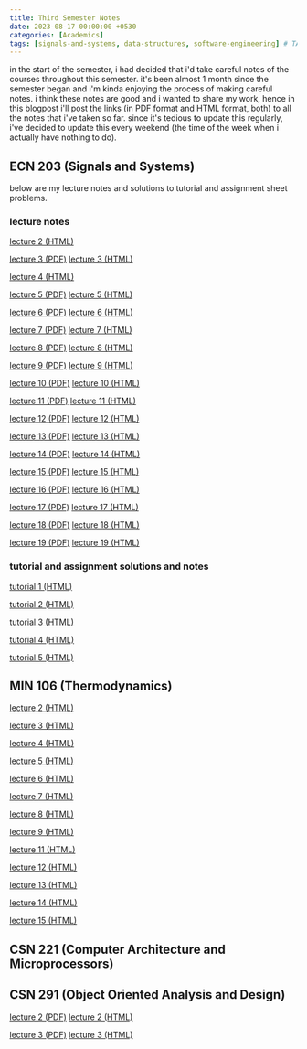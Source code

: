```yaml
---
title: Third Semester Notes
date: 2023-08-17 00:00:00 +0530
categories: [Academics]
tags: [signals-and-systems, data-structures, software-engineering] # TAG names should always be lowercase
---
```


in the start of the semester, i had decided that i'd take careful notes of the courses throughout this semester. it's been almost 1 month since the semester began and i'm kinda enjoying the process of making careful notes. i think these notes are good and i wanted to share my work, hence in this blogpost i'll post the links (in PDF format and HTML format, both) to all the notes that i've taken so far. since it's tedious to update this regularly, i've decided to update this every weekend (the time of the week when i actually have nothing to do). 
## ECN 203 (Signals and Systems)
below are my lecture notes and solutions to tutorial and assignment sheet problems.
### lecture notes

 <a href="https://raw.githack.com/MmukulKhedekar/ECN-203/main/notes/lecture2/lecture%202%20(20%207%202023)%20267565cb4f334348b48c141e6aa1da8b.html"> lecture 2 (HTML)</a>

<a href="https://docs.google.com/viewer?url=https://raw.githubusercontent.com/MmukulKhedekar/ECN-203/main/notes/lecture3.pdf">lecture 3 (PDF)</a> <a href="https://raw.githack.com/MmukulKhedekar/ECN-203/main/notes/lecture3/lecture%203%20(24%207%202023)%201984168e42aa453684c3a093287cc6b1.html"> lecture 3 (HTML)</a>

 <a href="https://raw.githack.com/MmukulKhedekar/ECN-203/main/notes/lecture4/lecture%204%20(25%207%202023)%20f4e38ab67e79447683e52cea7b0b1e45.html"> lecture 4 (HTML)</a>

<a href="https://docs.google.com/viewer?url=https://raw.githubusercontent.com/MmukulKhedekar/ECN-203/main/notes/lecture3=5.pdf">lecture 5 (PDF)</a> <a href="https://raw.githack.com/MmukulKhedekar/ECN-203/main/notes/lecture5/lecture%205%20(27%207%202023)%2076f1a5bea88e48cc8c5c5023522d6b80.html"> lecture 5 (HTML)</a>

<a href="https://docs.google.com/viewer?url=https://raw.githubusercontent.com/MmukulKhedekar/ECN-203/main/notes/lecture6.pdf">lecture 6 (PDF)</a> <a href="https://raw.githack.com/MmukulKhedekar/ECN-203/main/notes/lecture6/lecture%206%20(1%208%202023)%203bb55a8c5b94425a8c9233ed2567be7d.html"> lecture 6 (HTML)</a>

<a href="https://docs.google.com/viewer?url=https://raw.githubusercontent.com/MmukulKhedekar/ECN-203/main/notes/lecture7.pdf">lecture 7 (PDF)</a> <a href="https://raw.githack.com/MmukulKhedekar/ECN-203/main/notes/lecture7/lecture%207%20(7%208%202023)%2069528b7f3d95421e8c5f368f212b23f3.html"> lecture 7 (HTML)</a>

<a href="https://docs.google.com/viewer?url=https://raw.githubusercontent.com/MmukulKhedekar/ECN-203/main/notes/lecture8.pdf">lecture 8 (PDF)</a> <a href="https://raw.githack.com/MmukulKhedekar/ECN-203/main/notes/lecture8/lecture%208%20(7%208%202023)%2022355b8c07ed4d3484a2b5c05b9a2d6d.html"> lecture 8 (HTML)</a>

<a href="https://docs.google.com/viewer?url=https://raw.githubusercontent.com/MmukulKhedekar/ECN-203/main/notes/lecture9.pdf">lecture 9 (PDF)</a> <a href="https://raw.githack.com/MmukulKhedekar/ECN-203/main/notes/lecture9/lecture%209%20(8%208%202023)%20ba41a8dda7c2440aa2d799e424b80981.html"> lecture 9 (HTML)</a>

<a href="https://docs.google.com/viewer?url=https://raw.githubusercontent.com/MmukulKhedekar/ECN-203/main/notes/lecture10.pdf">lecture 10 (PDF)</a> <a href="https://raw.githack.com/MmukulKhedekar/ECN-203/main/notes/lecture10/lecture%2010%20(10%208%202023)%20173b6615228145549c311ba7f6fa484b.html"> lecture 10 (HTML)</a>

<a href="https://docs.google.com/viewer?url=https://raw.githubusercontent.com/MmukulKhedekar/ECN-203/main/notes/lecture11.pdf">lecture 11 (PDF)</a> <a href="https://raw.githack.com/MmukulKhedekar/ECN-203/main/notes/lecture11/lecture%2011%20(11%208%202023)%20a354a5bdf5d4488fa5f53298415216cb.html"> lecture 11 (HTML)</a>

<a href="https://docs.google.com/viewer?url=https://raw.githubusercontent.com/MmukulKhedekar/ECN-203/main/notes/lecture12.pdf">lecture 12 (PDF)</a> <a href="https://raw.githack.com/MmukulKhedekar/ECN-203/main/notes/lecture12/lecture%2012%20(14%208%202023)%20bf287c329f7d4e9080135377031d1050.html"> lecture 12 (HTML)</a>

<a href="https://docs.google.com/viewer?url=https://raw.githubusercontent.com/MmukulKhedekar/ECN-203/main/notes/lecture13.pdf">lecture 13 (PDF)</a> <a href="https://raw.githack.com/MmukulKhedekar/ECN-203/main/notes/lecture13/lecture%2013%20(17%208%202023)%20259eaf223bad4adfa0088cf0eaa195cd.html"> lecture 13 (HTML)</a>

<a href="https://docs.google.com/viewer?url=https://raw.githubusercontent.com/MmukulKhedekar/ECN-203/main/notes/lecture14.pdf">lecture 14 (PDF)</a> <a href="https://raw.githack.com/MmukulKhedekar/ECN-203/main/notes/lecture14/lecture%2014%20(21%208%202023)%20812fc0931c4a4fd2bedf9dca4ee0e3af.html"> lecture 14 (HTML)</a>

<a href="https://docs.google.com/viewer?url=https://raw.githubusercontent.com/MmukulKhedekar/ECN-203/main/notes/lecture15.pdf">lecture 15 (PDF)</a> <a href="https://raw.githack.com/MmukulKhedekar/ECN-203/main/notes/lecture15/lecture%2015%20(22%208%202023)%20c6b41d32b23147a3ba6e2284247a1964.html"> lecture 15 (HTML)</a>

<a href="https://docs.google.com/viewer?url=https://raw.githubusercontent.com/MmukulKhedekar/ECN-203/main/notes/lecture16.pdf">lecture 16 (PDF)</a> <a href="https://raw.githack.com/MmukulKhedekar/ECN-203/main/notes/lecture16/lecture%2016%20(24%208%202023)%207f8edf9befd54c68a5677fe8c1a5a1da.html"> lecture 16 (HTML)</a>

<a href="https://docs.google.com/viewer?url=https://raw.githubusercontent.com/MmukulKhedekar/ECN-203/main/notes/lecture17.pdf">lecture 17 (PDF)</a> <a href="https://raw.githack.com/MmukulKhedekar/ECN-203/main/notes/lecture17/lecture%2017%20(28%208%202023)%20ebbd474d19bd4dedb3541d85237f97a1.html"> lecture 17 (HTML)</a>

<a href="https://docs.google.com/viewer?url=https://raw.githubusercontent.com/MmukulKhedekar/ECN-203/main/notes/lecture18.pdf">lecture 18 (PDF)</a> <a href="https://raw.githack.com/MmukulKhedekar/ECN-203/main/notes/lecture18/lecture%2018%20(29%208%202023)%20cfe4d5c922244572bbe13896d87bf573.html"> lecture 18 (HTML)</a>

<a href="https://docs.google.com/viewer?url=https://raw.githubusercontent.com/MmukulKhedekar/ECN-203/main/notes/lecture19.pdf">lecture 19 (PDF)</a> <a href="https://raw.githack.com/MmukulKhedekar/ECN-203/main/notes/lecture19/lecture%2019%20(31%208%202023)%20e9637706552c440ba9b08ab6c1fb70be.html"> lecture 19 (HTML)</a>



### tutorial and assignment solutions and notes

<a href="https://raw.githack.com/MmukulKhedekar/ECN-203/main/notes/lecture12/lecture%2012%20(14%208%202023)%20bf287c329f7d4e9080135377031d1050.html"> tutorial 1 (HTML)</a>

<a href="https://raw.githack.com/MmukulKhedekar/ECN-203/main/tut2/tutorial%203%20(14%208%202023)%20cbacd3e77bc34dba8f8952ca84cc05e0.html"> tutorial 2 (HTML)</a>

<a href="https://raw.githack.com/MmukulKhedekar/ECN-203/main/notes/lecture12/lecture%2012%20(14%208%202023)%20bf287c329f7d4e9080135377031d1050.html"> tutorial 3 (HTML)</a>

<a href="https://raw.githack.com/MmukulKhedekar/ECN-203/main/notes/lecture12/lecture%2012%20(14%208%202023)%20bf287c329f7d4e9080135377031d1050.html"> tutorial 4 (HTML)</a>

<a href="https://raw.githack.com/MmukulKhedekar/ECN-203/main/tut5/tutorial%205%20(23%208%202023)%20b1ecd39071fa4027a4c79078c44bd2be.html"> tutorial 5 (HTML)</a>

## MIN 106 (Thermodynamics)

<a href="https://raw.githack.com/MmukulKhedekar/MIN-106/main/lecture_notes/lecture2/lecture%202%20(20%207%202023)%200207e1e6f5c14c87a57d53c23bbb5aae.html"> lecture 2 (HTML)</a>

<a href="https://raw.githack.com/MmukulKhedekar/MIN-106/main/lecture_notes/lecture3/lecture%203%20(27%207%202023)%20d2aa3bb1fa1c4f71bbeede2e8be20ea9.html"> lecture 3 (HTML)</a>

<a href="https://raw.githack.com/MmukulKhedekar/MIN-106/main/lecture_notes/lecture4/lecture%204%20(1%208%202023)%207408bb5efd4141acb3830e3be1414997.html"> lecture 4 (HTML)</a>

<a href="https://raw.githack.com/MmukulKhedekar/MIN-106/main/lecture_notes/lecture5/lecture%205%20(7%208%202023)%20b46f66827f5c481a9ca1bea821149cdd.html"> lecture 5 (HTML)</a>

<a href="https://raw.githack.com/MmukulKhedekar/MIN-106/main/lecture_notes/lecture6/lecture%206%20(8%208%202023)%2058f5e94f22c9490a993215e2de6b5269.html"> lecture 6 (HTML)</a>

<a href="https://raw.githack.com/MmukulKhedekar/MIN-106/main/lecture_notes/lecture7/lecture%207%20(10%208%202023)%2046c5ca80086c4c1cb737407832bbeac6.html"> lecture 7 (HTML)</a>

<a href="https://raw.githack.com/MmukulKhedekar/MIN-106/main/lecture_notes/lecture8/lecture%208%20(14%208%202023)%20a8318f9f02de403b987780d394a15846.html"> lecture 8 (HTML)</a>

<a href="https://raw.githack.com/MmukulKhedekar/MIN-106/main/lecture_notes/lecture9/lecture%209%20(17%208%202023)%20f99d0944876349e8995d883d50c15875.html"> lecture 9 (HTML)</a>

<a href="https://raw.githack.com/MmukulKhedekar/MIN-106/main/lecture_notes/lecture11/lecture%2011%20(22%208%202023)%202d29239d4ba04bf4b5d156d573030eec.html"> lecture 11 (HTML)</a>

<a href="https://raw.githack.com/MmukulKhedekar/MIN-106/main/lecture_notes/lecture12/lecture%2012%20(24%208%202023)%20e6bf2655dfc84eb4a87e21dac4c23f9f.html"> lecture 12 (HTML)</a>

<a href="https://raw.githack.com/MmukulKhedekar/MIN-106/main/lecture_notes/lecture13/lecture%2013%20(29%208%202023)%20540e2c35fbc94ce7bdc2daa0a6c6328f.html"> lecture 13 (HTML)</a>

<a href="https://raw.githack.com/MmukulKhedekar/MIN-106/main/lecture_notes/lecture14/lecture%2014%20(5%209%202023)%206dc9ca0cbdea41448d407b24246e2957.html"> lecture 14 (HTML)</a>

<a href="https://raw.githack.com/MmukulKhedekar/MIN-106/main/lecture_notes/lecture15/lecture%2015%20(11%209%202023)%2079ff06889b4141068c435617915e60b4.html"> lecture 15 (HTML)</a>



## CSN 221 (Computer Architecture and Microprocessors)



## CSN 291 (Object Oriented Analysis and Design)

<a href="https://docs.google.com/viewer?url=https://raw.githubusercontent.com/MmukulKhedekar/CSN-291/main/notes/lecture2.pdf">lecture 2 (PDF)</a> <a href="https://raw.githack.com/MmukulKhedekar/CSN-291/main/notes/lecture2/lecture%202%20(25%207%202023)%2088233ed2bec34590bf0d1f26d57ba79a.html"> lecture 2 (HTML)</a>

<a href="https://docs.google.com/viewer?url=https://raw.githubusercontent.com/MmukulKhedekar/CSN-291/main/notes/lecture3.pdf">lecture 3 (PDF)</a> <a href="https://raw.githack.com/MmukulKhedekar/CSN-291/main/notes/lecture3/lecture%203%20(27%207%202023)%20476e24dc4052412c9cbb4403e69e43a3.html"> lecture 3 (HTML)</a>


